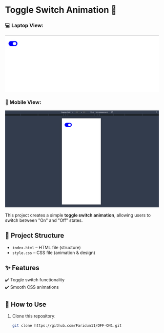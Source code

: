 # Toggle Switch Animation 🔄

### 💻 Laptop View:
![Toggle Switch - Laptop](Laptop.png)

### 📱 Mobile View:
![Toggle Switch - Mobile](mobil.png)

This project creates a simple **toggle switch animation**, allowing users to switch between "On" and "Off" states.

## 📂 Project Structure

- `index.html` – HTML file (structure)
- `style.css` – CSS file (animation & design)

## ✨ Features

✔️ Toggle switch functionality  
✔️ Smooth CSS animations  

## 🚀 How to Use

1. Clone this repository:
   ```bash
   git clone https://github.com/Faridun11/OFF-ON1.git
